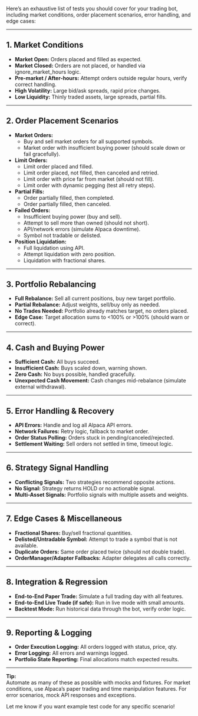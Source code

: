 Here’s an exhaustive list of tests you should cover for your trading bot, including market conditions, order placement scenarios, error handling, and edge cases:

---

## 1. **Market Conditions**

- **Market Open:** Orders placed and filled as expected.
- **Market Closed:** Orders are not placed, or handled via ignore_market_hours logic.
- **Pre-market / After-hours:** Attempt orders outside regular hours, verify correct handling.
- **High Volatility:** Large bid/ask spreads, rapid price changes.
- **Low Liquidity:** Thinly traded assets, large spreads, partial fills.

---

## 2. **Order Placement Scenarios**

- **Market Orders:**
  - Buy and sell market orders for all supported symbols.
  - Market order with insufficient buying power (should scale down or fail gracefully).
- **Limit Orders:**
  - Limit order placed and filled.
  - Limit order placed, not filled, then canceled and retried.
  - Limit order with price far from market (should not fill).
  - Limit order with dynamic pegging (test all retry steps).
- **Partial Fills:**
  - Order partially filled, then completed.
  - Order partially filled, then canceled.
- **Failed Orders:**
  - Insufficient buying power (buy and sell).
  - Attempt to sell more than owned (should not short).
  - API/network errors (simulate Alpaca downtime).
  - Symbol not tradable or delisted.
- **Position Liquidation:**
  - Full liquidation using API.
  - Attempt liquidation with zero position.
  - Liquidation with fractional shares.

---

## 3. **Portfolio Rebalancing**

- **Full Rebalance:** Sell all current positions, buy new target portfolio.
- **Partial Rebalance:** Adjust weights, sell/buy only as needed.
- **No Trades Needed:** Portfolio already matches target, no orders placed.
- **Edge Case:** Target allocation sums to <100% or >100% (should warn or correct).

---

## 4. **Cash and Buying Power**

- **Sufficient Cash:** All buys succeed.
- **Insufficient Cash:** Buys scaled down, warning shown.
- **Zero Cash:** No buys possible, handled gracefully.
- **Unexpected Cash Movement:** Cash changes mid-rebalance (simulate external withdrawal).

---

## 5. **Error Handling & Recovery**

- **API Errors:** Handle and log all Alpaca API errors.
- **Network Failures:** Retry logic, fallback to market order.
- **Order Status Polling:** Orders stuck in pending/canceled/rejected.
- **Settlement Waiting:** Sell orders not settled in time, timeout logic.

---

## 6. **Strategy Signal Handling**

- **Conflicting Signals:** Two strategies recommend opposite actions.
- **No Signal:** Strategy returns HOLD or no actionable signal.
- **Multi-Asset Signals:** Portfolio signals with multiple assets and weights.

---

## 7. **Edge Cases & Miscellaneous**

- **Fractional Shares:** Buy/sell fractional quantities.
- **Delisted/Untradable Symbol:** Attempt to trade a symbol that is not available.
- **Duplicate Orders:** Same order placed twice (should not double trade).
- **OrderManager/Adapter Fallbacks:** Adapter delegates all calls correctly.

---

## 8. **Integration & Regression**

- **End-to-End Paper Trade:** Simulate a full trading day with all features.
- **End-to-End Live Trade (if safe):** Run in live mode with small amounts.
- **Backtest Mode:** Run historical data through the bot, verify order logic.

---

## 9. **Reporting & Logging**

- **Order Execution Logging:** All orders logged with status, price, qty.
- **Error Logging:** All errors and warnings logged.
- **Portfolio State Reporting:** Final allocations match expected results.

---

**Tip:**  
Automate as many of these as possible with mocks and fixtures. For market conditions, use Alpaca’s paper trading and time manipulation features. For error scenarios, mock API responses and exceptions.

Let me know if you want example test code for any specific scenario!
